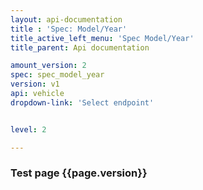 ```yaml
---
layout: api-documentation
title : 'Spec: Model/Year'
title_active_left_menu: 'Spec Model/Year'
title_parent: Api documentation

amount_version: 2
spec: spec_model_year
version: v1
api: vehicle
dropdown-link: 'Select endpoint'


level: 2

---
```



### Test page {{page.version}}


